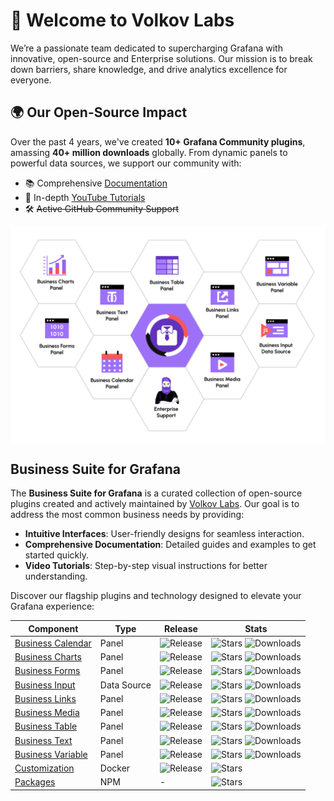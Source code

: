 # 🚀 Welcome to Volkov Labs

We’re a passionate team dedicated to supercharging Grafana with innovative, open-source and Enterprise solutions. Our mission is to break down barriers, share knowledge, and drive analytics excellence for everyone.

## 🌍 Our Open-Source Impact

Over the past 4 years, we've created **10+ Grafana Community plugins**, amassing **40+ million downloads** globally. From dynamic panels to powerful data sources, we support our community with:

- 📚 Comprehensive [Documentation](https://docs.volkovlabs.io)
- 🎥 In-depth [YouTube Tutorials](https://youtube.com/@volkovlabs)
- 🛠️ ~~Active GitHub Community Support~~

<div align="center">
  <a href="https://volkovlabs.io"><img src="https://github.com/VolkovLabs/.github/blob/main/business.png" alt="Business Suite" style="display: block;"></a>
</div>

## Business Suite for Grafana

The **Business Suite for Grafana** is a curated collection of open-source plugins created and actively maintained by [Volkov Labs](https://volkovlabs.io/). Our goal is to address the most common business needs by providing:

- **Intuitive Interfaces**: User-friendly designs for seamless interaction.
- **Comprehensive Documentation**: Detailed guides and examples to get started quickly.
- **Video Tutorials**: Step-by-step visual instructions for better understanding.

Discover our flagship plugins and technology designed to elevate your Grafana experience:

| Component                                                            | Type        | Release                                                                                     | Stats                                                                                                                                                                                                                                                                                                                                                                   |
| -------------------------------------------------------------------- | ----------- | ------------------------------------------------------------------------------------------- | ----------------------------------------------------------------------------------------------------------------------------------------------------------------------------------------------------------------------------------------------------------------------------------------------------------------------------------------------------------------------- |
| [Business Calendar](https://github.com/volkovlabs/business-calendar) | Panel       | ![Release](https://img.shields.io/github/v/release/volkovlabs/business-calendar.svg?label=) | ![Stars](https://img.shields.io/github/stars/volkovlabs/business-calendar.svg?style=social&label=Star) ![Downloads](https://img.shields.io/badge/dynamic/json?color=9cf&label=downloads&query=%24.downloads&url=https%3A%2F%2Fgrafana.com%2Fapi%2Fplugins%2Fmarcusolsson-calendar-panel)                                                                                |
| [Business Charts](https://github.com/volkovlabs/business-charts)     | Panel       | ![Release](https://img.shields.io/github/v/release/volkovlabs/business-charts.svg?label=)   | ![Stars](https://img.shields.io/github/stars/volkovlabs/business-charts.svg?style=social&label=Star) ![Downloads](https://img.shields.io/badge/dynamic/json?color=9cf&label=downloads&query=%24.downloads&url=https%3A%2F%2Fgrafana.com%2Fapi%2Fplugins%2Fvolkovlabs-echarts-panel)      |
| [Business Forms](https://github.com/volkovlabs/business-forms)       | Panel       | ![Release](https://img.shields.io/github/v/release/volkovlabs/business-forms.svg?label=)    | ![Stars](https://img.shields.io/github/stars/volkovlabs/business-forms.svg?style=social&label=Star) ![Downloads](https://img.shields.io/badge/dynamic/json?color=9cf&label=downloads&query=%24.downloads&url=https%3A%2F%2Fgrafana.com%2Fapi%2Fplugins%2Fvolkovlabs-form-panel)           |
| [Business Input](https://github.com/volkovlabs/business-input)       | Data Source | ![Release](https://img.shields.io/github/v/release/volkovlabs/business-input.svg?label=)    | ![Stars](https://img.shields.io/github/stars/volkovlabs/business-input.svg?style=social&label=Star) ![Downloads](https://img.shields.io/badge/dynamic/json?color=9cf&label=downloads&query=%24.downloads&url=https%3A%2F%2Fgrafana.com%2Fapi%2Fplugins%2Fmarcusolsson-static-datasource)                                                                                |
| [Business Links](https://github.com/volkovlabs/business-links)       | Panel       | ![Release](https://img.shields.io/github/v/release/volkovlabs/business-links.svg?label=)    | ![Stars](https://img.shields.io/github/stars/volkovlabs/business-links.svg?style=social&label=Star) ![Downloads](https://img.shields.io/badge/dynamic/json?color=9cf&label=downloads&query=%24.downloads&url=https%3A%2F%2Fgrafana.com%2Fapi%2Fplugins%2Fvolkovlabs-links-panel)          |
| [Business Media](https://github.com/volkovlabs/business-media)       | Panel       | ![Release](https://img.shields.io/github/v/release/volkovlabs/business-media.svg?label=)    | ![Stars](https://img.shields.io/github/stars/volkovlabs/business-media.svg?style=social&label=Star) ![Downloads](https://img.shields.io/badge/dynamic/json?color=9cf&label=downloads&query=%24.downloads&url=https%3A%2F%2Fgrafana.com%2Fapi%2Fplugins%2Fvolkovlabs-image-panel)                                                                                        |
| [Business Table](https://github.com/volkovlabs/business-table)       | Panel       | ![Release](https://img.shields.io/github/v/release/volkovlabs/business-table.svg?label=)    | ![Stars](https://img.shields.io/github/stars/volkovlabs/business-table.svg?style=social&label=Star) ![Downloads](https://img.shields.io/badge/dynamic/json?color=9cf&label=downloads&query=%24.downloads&url=https%3A%2F%2Fgrafana.com%2Fapi%2Fplugins%2Fvolkovlabs-table-panel)          |
| [Business Text](https://github.com/volkovlabs/business-text)         | Panel       | ![Release](https://img.shields.io/github/v/release/volkovlabs/business-text.svg?label=)     | ![Stars](https://img.shields.io/github/stars/volkovlabs/business-text.svg?style=social&label=Star) ![Downloads](https://img.shields.io/badge/dynamic/json?color=9cf&label=downloads&query=%24.downloads&url=https%3A%2F%2Fgrafana.com%2Fapi%2Fplugins%2Fmarcusolsson-dynamictext-panel)    |
| [Business Variable](https://github.com/volkovlabs/business-variable) | Panel       | ![Release](https://img.shields.io/github/v/release/volkovlabs/business-variable.svg?label=) | ![Stars](https://img.shields.io/github/stars/volkovlabs/business-variable.svg?style=social&label=Star) ![Downloads](https://img.shields.io/badge/dynamic/json?color=9cf&label=downloads&query=%24.downloads&url=https%3A%2F%2Fgrafana.com%2Fapi%2Fplugins%2Fvolkovlabs-variable-panel) |
| [Customization](https://github.com/volkovlabs/business-custom)       | Docker      | ![Release](https://img.shields.io/github/v/release/volkovlabs/business-custom.svg?label=)   | ![Stars](https://img.shields.io/github/stars/volkovlabs/business-custom.svg?style=social&label=Star)                                                                                                                                                                                                                                                                    |
| [Packages](https://github.com/volkovlabs/volkovlabs-packages)        | NPM         | -                                                                                           | ![Stars](https://img.shields.io/github/stars/volkovlabs/volkovlabs-packages.svg?style=social&label=Star)                                                                                                                                                                                                                                                                |
